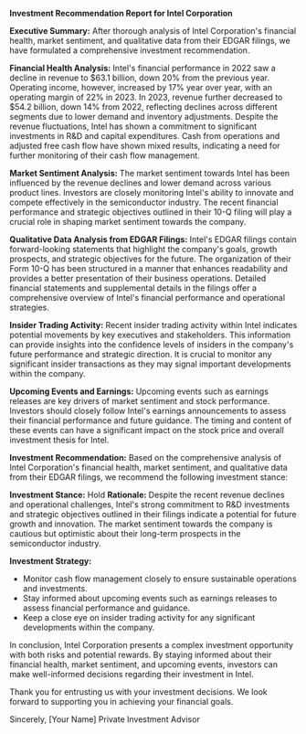 **Investment Recommendation Report for Intel Corporation**

**Executive Summary:**
After thorough analysis of Intel Corporation's financial health, market sentiment, and qualitative data from their EDGAR filings, we have formulated a comprehensive investment recommendation. 

**Financial Health Analysis:**
Intel's financial performance in 2022 saw a decline in revenue to $63.1 billion, down 20% from the previous year. Operating income, however, increased by 17% year over year, with an operating margin of 22% in 2023. In 2023, revenue further decreased to $54.2 billion, down 14% from 2022, reflecting declines across different segments due to lower demand and inventory adjustments. Despite the revenue fluctuations, Intel has shown a commitment to significant investments in R&D and capital expenditures. Cash from operations and adjusted free cash flow have shown mixed results, indicating a need for further monitoring of their cash flow management.

**Market Sentiment Analysis:**
The market sentiment towards Intel has been influenced by the revenue declines and lower demand across various product lines. Investors are closely monitoring Intel's ability to innovate and compete effectively in the semiconductor industry. The recent financial performance and strategic objectives outlined in their 10-Q filing will play a crucial role in shaping market sentiment towards the company.

**Qualitative Data Analysis from EDGAR Filings:**
Intel's EDGAR filings contain forward-looking statements that highlight the company's goals, growth prospects, and strategic objectives for the future. The organization of their Form 10-Q has been structured in a manner that enhances readability and provides a better presentation of their business operations. Detailed financial statements and supplemental details in the filings offer a comprehensive overview of Intel's financial performance and operational strategies.

**Insider Trading Activity:**
Recent insider trading activity within Intel indicates potential movements by key executives and stakeholders. This information can provide insights into the confidence levels of insiders in the company's future performance and strategic direction. It is crucial to monitor any significant insider transactions as they may signal important developments within the company.

**Upcoming Events and Earnings:**
Upcoming events such as earnings releases are key drivers of market sentiment and stock performance. Investors should closely follow Intel's earnings announcements to assess their financial performance and future guidance. The timing and content of these events can have a significant impact on the stock price and overall investment thesis for Intel.

**Investment Recommendation:**
Based on the comprehensive analysis of Intel Corporation's financial health, market sentiment, and qualitative data from their EDGAR filings, we recommend the following investment stance:

**Investment Stance:** Hold
**Rationale:** Despite the recent revenue declines and operational challenges, Intel's strong commitment to R&D investments and strategic objectives outlined in their filings indicate a potential for future growth and innovation. The market sentiment towards the company is cautious but optimistic about their long-term prospects in the semiconductor industry.

**Investment Strategy:**
- Monitor cash flow management closely to ensure sustainable operations and investments.
- Stay informed about upcoming events such as earnings releases to assess financial performance and guidance.
- Keep a close eye on insider trading activity for any significant developments within the company.

In conclusion, Intel Corporation presents a complex investment opportunity with both risks and potential rewards. By staying informed about their financial health, market sentiment, and upcoming events, investors can make well-informed decisions regarding their investment in Intel.

Thank you for entrusting us with your investment decisions. We look forward to supporting you in achieving your financial goals.

Sincerely,
[Your Name]
Private Investment Advisor